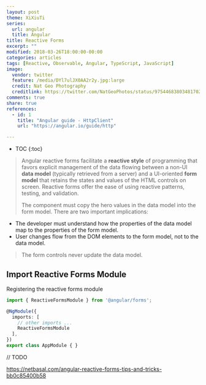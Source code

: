 ```yaml
---
layout: post
theme: XiXiuTi
series: 
  url: angular
  title: Angular
title: Reactive Forms
excerpt: ""
modified: 2018-03-26T18:00:00-00:00
categories: articles
tags: [Reactive, Observable, Angular, TypeScript, JavaScript]
image:
  vendor: twitter
  feature: /media/DYl7ulJX0AA2r2y.jpg:large
  credit: Nat Geo Photography
  creditlink: https://twitter.com/NatGeoPhotos/status/975446838034817024
comments: true
share: true
references:
  - id: 1
    title: "Angular guide - HttpClient"
    url: "https://angular.io/guide/http"

---
```


* TOC
{:toc}

> Angular reactive forms facilitate a **reactive style** of programming that favors explicit management of the data flowing between a non-UI **data model** (typically retrieved from a server) and a UI-oriented **form model** that retains the states and values of the HTML controls on screen. Reactive forms offer the ease of using reactive patterns, testing, and validation.
>
> The component must copy the hero values in the data model into the form model. There are two important implications:
* The developer must understand how the properties of the data model map to the properties of the form model.
* User changes flow from the DOM elements to the form model, not to the data model.
> The form controls never update the data model.

## Import Reactive Forms Module

Registering the reactive forms module

```typescript
import { ReactiveFormsModule } from '@angular/forms';

@NgModule({
  imports: [
    // other imports ...
    ReactiveFormsModule
  ],
})
export class AppModule { }
```

// TODO

https://netbasal.com/angular-reactive-forms-tips-and-tricks-bb0c85400b58

